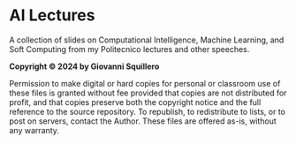 # AI Lectures

A collection of slides on Computational Intelligence, Machine Learning, and Soft Computing from my Politecnico lectures and other speeches.

**Copyright © 2024 by Giovanni Squillero**

Permission to make digital or hard copies for personal or classroom use of these files is granted without fee provided that copies are not distributed for profit, and that copies preserve both the copyright notice and the full reference to the source repository. To republish, to redistribute to lists, or to post on servers, contact the Author. These files are offered as-is, without any warranty.
